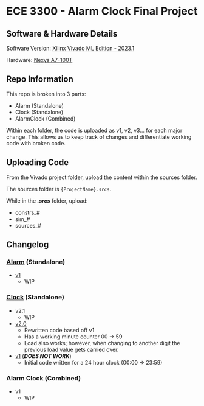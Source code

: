 # ECE 3300 - Alarm Clock Final Project

## Software & Hardware Details
Software Version: [Xilinx Vivado ML Edition - 2023.1](https://www.xilinx.com/support/download/index.html/content/xilinx/en/downloadNav/vivado-design-tools/2023-1.html)

Hardware: [Nexys A7-100T](https://www.xilinx.com/products/boards-and-kits/1-6olhwl.html)

## Repo Information

This repo is broken into 3 parts:
- Alarm (Standalone)
- Clock (Standalone)
- AlarmClock (Combined)

Within each folder, the code is uploaded as v1, v2, v3... for each major change. This allows us to keep track of changes and differentiate working code with broken code.

## Uploading Code

From the Vivado project folder, upload the content within the sources folder.

The sources folder is `{ProjectName}.srcs`.

While in the **_.srcs_** folder, upload:
- constrs_#
- sim_#
- sources_#

## Changelog

### [Alarm](https://github.com/Synergy5761/ECE3300-AlarmClockProject/tree/main/Alarm) (Standalone)
- [v1](https://github.com/Synergy5761/ECE3300-AlarmClockProject/tree/main/Alarm/v1)
  - WIP

### [Clock](https://github.com/Synergy5761/ECE3300-AlarmClockProject/tree/main/Clock) (Standalone)

- v2.1
  - WIP
- [v2.0](https://github.com/Synergy5761/ECE3300-AlarmClockProject/tree/main/Clock/v2.0)
  - Rewritten code based off v1
  - Has a working minute counter 00 -> 59
  - Load also works; however, when changing to another digit the previous load value gets carried over.
- [v1](https://github.com/Synergy5761/ECE3300-AlarmClockProject/tree/main/Clock/v1) (**_DOES NOT WORK_**)
  - Initial code written for a 24 hour clock (00:00 -> 23:59)

### Alarm Clock (Combined)
- v1
  - WIP

